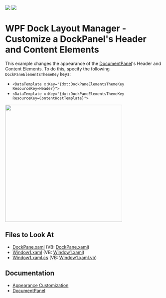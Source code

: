<!-- default badges list -->
[![](https://img.shields.io/badge/Open_in_DevExpress_Support_Center-FF7200?style=flat-square&logo=DevExpress&logoColor=white)](https://supportcenter.devexpress.com/ticket/details/E1918)
[![](https://img.shields.io/badge/📖_How_to_use_DevExpress_Examples-e9f6fc?style=flat-square)](https://docs.devexpress.com/GeneralInformation/403183)
<!-- default badges end -->

# WPF Dock Layout Manager - Customize a DockPanel's Header and Content Elements

This example changes the appearance of the [DocumentPanel](https://docs.devexpress.com/WPF/DevExpress.Xpf.Docking.DocumentPanel)'s Header and Content Elements. To do this, specify the following `DockPaneElementsThemeKey` keys:

* `<DataTemplate x:Key="{dxt:DockPaneElementsThemeKey ResourceKey=Header}">`
* `<DataTemplate x:Key="{dxt:DockPaneElementsThemeKey ResourceKey=ContentHostTemplate}">`

<img src="https://user-images.githubusercontent.com/12169834/175347160-f9b2a92d-ed48-4f53-8643-3863abd7a02f.png" width=375px/>

<!-- default file list -->
## Files to Look At

* [DockPane.xaml](./CS/CustomTheme/DockPane.xaml) (VB: [DockPane.xaml](./VB/CustomTheme/DockPane.xaml))
* [Window1.xaml](./CS/CustomTheme/Window1.xaml) (VB: [Window1.xaml](./VB/CustomTheme/Window1.xaml))
* [Window1.xaml.cs](./CS/CustomTheme/Window1.xaml.cs) (VB: [Window1.xaml.vb](./VB/CustomTheme/Window1.xaml.vb))
<!-- default file list end -->

## Documentation 
- [Appearance Customization](https://docs.devexpress.com/WPF/403610/controls-and-libraries/layout-management/dock-windows/appearance-customization)
- [DocumentPanel](https://docs.devexpress.com/WPF/DevExpress.Xpf.Docking.DocumentPanel)
